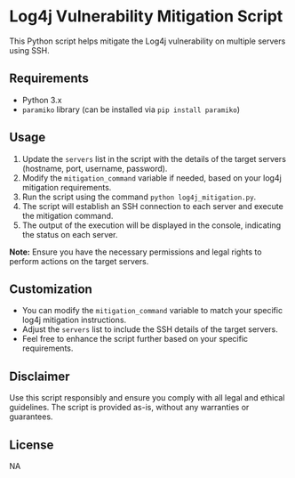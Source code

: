 # Log4j Vulnerability Mitigation Script

This Python script helps mitigate the Log4j vulnerability on multiple servers using SSH.

## Requirements

- Python 3.x
- `paramiko` library (can be installed via `pip install paramiko`)

## Usage

1. Update the `servers` list in the script with the details of the target servers (hostname, port, username, password).
2. Modify the `mitigation_command` variable if needed, based on your log4j mitigation requirements.
3. Run the script using the command `python log4j_mitigation.py`.
4. The script will establish an SSH connection to each server and execute the mitigation command.
5. The output of the execution will be displayed in the console, indicating the status on each server.

**Note:** Ensure you have the necessary permissions and legal rights to perform actions on the target servers.

## Customization

- You can modify the `mitigation_command` variable to match your specific log4j mitigation instructions.
- Adjust the `servers` list to include the SSH details of the target servers.
- Feel free to enhance the script further based on your specific requirements.

## Disclaimer

Use this script responsibly and ensure you comply with all legal and ethical guidelines. The script is provided as-is, without any warranties or guarantees.

## License
NA

